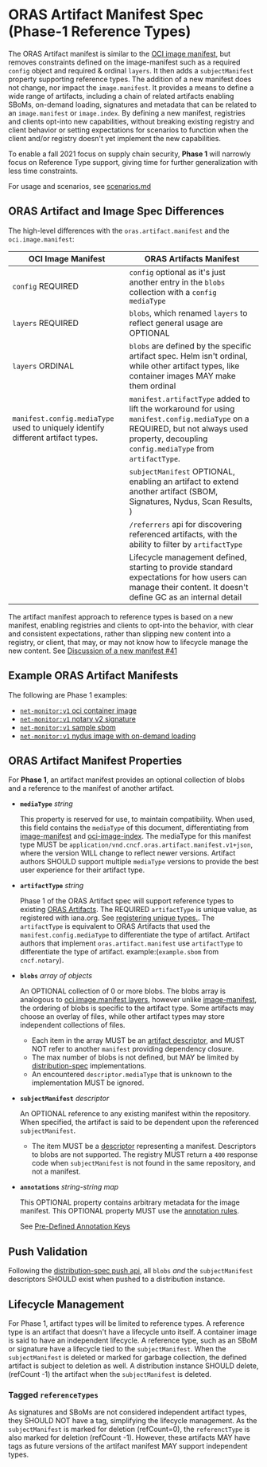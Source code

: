 # ORAS Artifact Manifest Spec (Phase-1 Reference Types)

The ORAS Artifact manifest is similar to the [OCI image manifest][oci-image-manifest-spec], but removes constraints defined on the image-manifest such as a required `config` object and required & ordinal `layers`. It then adds a `subjectManifest` property supporting reference types. The addition of a new manifest does not change, nor impact the `image.manifest`. It provides a means to define a wide range of artifacts, including a chain of related artifacts enabling SBoMs, on-demand loading, signatures and metadata that can be related to an `image.manifest` or `image.index`. By defining a new manifest, registries and clients opt-into new capabilities, without breaking existing registry and client behavior or setting expectations for scenarios to function when the client and/or registry doesn't yet implement the new capabilities.

To enable a fall 2021 focus on supply chain security,  **Phase 1** will narrowly focus on Reference Type support, giving time for further generalization with less time constraints.

For usage and scenarios, see [scenarios.md](./scenarios.md)

## ORAS Artifact and Image Spec Differences

The high-level differences with the `oras.artifact.manifest` and the `oci.image.manifest`:

| OCI Image Manifest | ORAS Artifacts Manifest |
|-|-|
| `config` REQUIRED | `config` optional as it's just another entry in the `blobs` collection with a `config mediaType` |
| `layers` REQUIRED | `blobs`, which renamed `layers` to reflect general usage are OPTIONAL |
| `layers` ORDINAL | `blobs` are defined by the specific artifact spec. Helm isn't ordinal, while other artifact types, like container images MAY make them ordinal |
| `manifest.config.mediaType` used to uniquely identify different artifact types. | `manifest.artifactType` added to lift the workaround for using `manifest.config.mediaType` on a REQUIRED, but not always used property, decoupling `config.mediaType` from `artifactType`. |
| | `subjectManifest` OPTIONAL, enabling an artifact to extend another artifact (SBOM, Signatures, Nydus, Scan Results, )
| | `/referrers` api for discovering referenced artifacts, with the ability to filter by `artifactType` |
| | Lifecycle management defined, starting to provide standard expectations for how users can manage their content. It doesn't define GC as an internal detail|

The artifact manifest approach to reference types is based on a new manifest, enabling registries and clients to opt-into the behavior, with clear and consistent expectations, rather than slipping new content into a registry, or client, that may, or may not know how to lifecycle manage the new content. See [Discussion of a new manifest #41](https://github.com/opencontainers/artifacts/discussions/41)



## Example ORAS Artifact Manifests

The following are Phase 1 examples:

- [`net-monitor:v1` oci container image](./artifact-manifest/net-monitor-oci-image.json)
- [`net-monitor:v1` notary v2 signature](./artifact-manifest/net-monitor-image-signature.json)
- [`net-monitor:v1` sample sbom](./artifact-manifest/net-monitor-image-sbom.json)
- [`net-monitor:v1` nydus image with on-demand loading](./artifact-manifest/net-monitor-image-nydus-ondemand-loading.json)

## ORAS Artifact Manifest Properties

For **Phase 1**, an artifact manifest provides an optional collection of blobs and a reference to the manifest of another artifact.

- **`mediaType`** *string*

  This property is reserved for use, to maintain compatibility. When used, this field contains the `mediaType` of this document, differentiating from [image-manifest][oci-image-manifest-spec] and [oci-image-index]. The mediaType for this manifest type MUST be `application/vnd.cncf.oras.artifact.manifest.v1+json`, where the version WILL change to reflect newer versions. Artifact authors SHOULD support multiple `mediaType` versions to provide the best user experience for their artifact type.
   
- **`artifactType`** *string*

  Phase 1 of the ORAS Artifact spec will support reference types to existing [ORAS Artifacts][oci-artifacts]. The REQUIRED `artifactType` is unique value, as registered with iana.org. See [registering unique types.][registering-iana]. The `artifactType` is equivalent to ORAS Artifacts that used the `manifest.config.mediaType` to differentiate the type of artifact. Artifact authors that implement `oras.artifact.manifest` use `artifactType` to differentiate the type of artifact. example:(`example.sbom` from `cncf.notary`).

- **`blobs`** *array of objects*

    An OPTIONAL collection of 0 or more blobs. The blobs array is analogous to [oci.image.manifest layers][oci-image-manifest-spec-layers], however unlike [image-manifest][oci-image-manifest-spec], the ordering of blobs is specific to the artifact type. Some artifacts may choose an overlay of files, while other artifact types may store independent collections of files.

    - Each item in the array MUST be an [artifact descriptor][descriptor], and MUST NOT refer to another `manifest` providing dependency closure.
    - The max number of blobs is not defined, but MAY be limited by [distribution-spec][oci-distribution-spec] implementations.
    - An encountered `descriptor.mediaType` that is unknown to the implementation MUST be ignored.

- **`subjectManifest`** *descriptor*

   An OPTIONAL reference to any existing manifest within the repository. When specified, the artifact is said to be dependent upon the referenced `subjectManifest`.
   - The item MUST be a [descriptor][descriptor] representing a manifest. Descriptors to blobs are not supported. The registry MUST return a `400` response code when `subjectManifest` is not found in the same repository, and not a manifest.

- **`annotations`** *string-string map*

    This OPTIONAL property contains arbitrary metadata for the image manifest.
    This OPTIONAL property MUST use the [annotation rules](annotations.md#rules).

    See [Pre-Defined Annotation Keys][annotations]

## Push Validation

Following the [distribution-spec push api](https://github.com/opencontainers/distribution-spec/blob/main/spec.md#push), all `blobs` *and* the `subjectManifest` descriptors SHOULD exist when pushed to a distribution instance.

## Lifecycle Management

For Phase 1, artifact types will be limited to reference types. A reference type is an artifact that doesn't have a lifecycle unto itself. A container image is said to have an independent lifecycle. A reference type, such as an SBoM or signature have a lifecycle tied to the `subjectManifest`. When the `subjectManifest` is deleted or marked for garbage collection, the defined artifact is subject to deletion as well. A distribution instance SHOULD delete, (refCount -1) the artifact when the `subjectManifest` is deleted.

### Tagged `referenceTypes`

As signatures and SBoMs are not considered independent artifact types, they SHOULD NOT have a tag, simplifying the lifecycle management. As the `subjectManifest` is marked for deletion (refCount=0), the `referenctType` is also marked for deletion (refCount -1). However, these artifacts MAY have tags as future versions of the artifact manifest MAY support independent types. 

[oci-artifacts]:                   https://github.com/opencontainers/artifacts
[oci-config]:                      https://github.com/opencontainers/image-spec/blob/master/config.md
[oci-image-manifest-spec]:         https://github.com/opencontainers/image-spec/blob/master/manifest.md
[oci-image-manifest-spec-layers]:  https://github.com/opencontainers/image-spec/blob/master/manifest.md#image-manifest-property-descriptions
[oci-image-index]:                 https://github.com/opencontainers/image-spec/blob/master/image-index.md
[oci-distribution-spec]:           https://github.com/opencontainers/distribution-spec
[media-type]:                      https://github.com/opencontainers/image-spec/blob/master/media-types.md
[artifact-type]:                   https://github.com/opencontainers/artifacts/blob/master/artifact-authors.md#defining-a-unique-artifact-type
[registering-iana]:                ./artifact-authors.md#registering-unique-types-with-iana
[descriptor]:                      ./descriptor.md
[annotations]:                     https://github.com/opencontainers/image-spec/blob/master/annotations.md